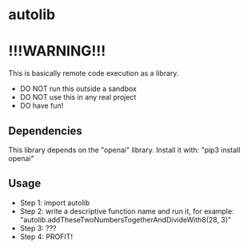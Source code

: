 # autolib

# !!!WARNING!!!
This is basically remote code execution as a library. 

- DO NOT run this outside a sandbox
- DO NOT use this in any real project
- DO have fun!

## Dependencies
This library depends on the "openai" library. Install it with: "pip3 install openai"

## Usage

- Step 1: import autolib
- Step 2: write a descriptive function name and run it, for example: "autolib.addTheseTwoNumbersTogetherAndDivideWith8(28, 3)"
- Step 3: ???
- Step 4: PROFIT!
